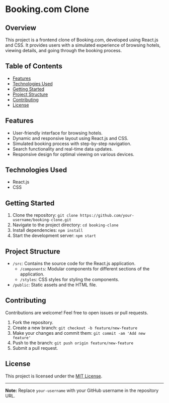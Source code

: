 # Booking.com Clone

## Overview

This project is a frontend clone of Booking.com, developed using React.js and CSS. It provides users with a simulated experience of browsing hotels, viewing details, and going through the booking process.

## Table of Contents

- [Features](#features)
- [Technologies Used](#technologies-used)
- [Getting Started](#getting-started)
- [Project Structure](#project-structure)
- [Contributing](#contributing)
- [License](#license)

## Features

- User-friendly interface for browsing hotels.
- Dynamic and responsive layout using React.js and CSS.
- Simulated booking process with step-by-step navigation.
- Search functionality and real-time data updates.
- Responsive design for optimal viewing on various devices.

## Technologies Used

- React.js
- CSS

## Getting Started

1. Clone the repository: `git clone https://github.com/your-username/booking-clone.git`
2. Navigate to the project directory: `cd booking-clone`
3. Install dependencies: `npm install`
4. Start the development server: `npm start`

## Project Structure

- `/src`: Contains the source code for the React.js application.
  - `/components`: Modular components for different sections of the application.
  - `/styles`: CSS styles for styling the components.
- `/public`: Static assets and the HTML file.

## Contributing

Contributions are welcome! Feel free to open issues or pull requests.

1. Fork the repository.
2. Create a new branch: `git checkout -b feature/new-feature`
3. Make your changes and commit them: `git commit -am 'Add new feature'`
4. Push to the branch: `git push origin feature/new-feature`
5. Submit a pull request.

## License

This project is licensed under the [MIT License](LICENSE).

---

**Note:** Replace `your-username` with your GitHub username in the repository URL.
